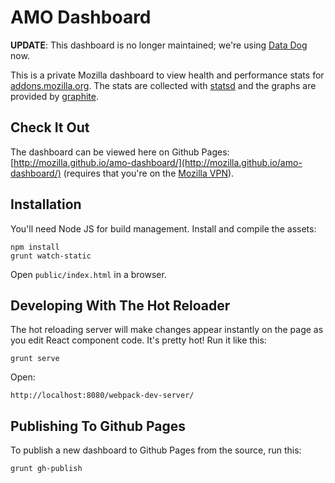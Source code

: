 # AMO Dashboard

**UPDATE**: This dashboard is no longer maintained; we're using
[Data Dog](https://app.datadoghq.com/dash/78168/addons-prod) now.

This is a private Mozilla dashboard to view health and performance stats for
[addons.mozilla.org](http://addons.mozilla.org). The stats are collected with
[statsd](https://github.com/etsy/statsd) and the graphs are provided by
[graphite](https://graphite.readthedocs.org/en/latest/).

## Check It Out

The dashboard can be viewed here on Github Pages:
[http://mozilla.github.io/amo-dashboard/](http://mozilla.github.io/amo-dashboard/)
(requires that you're on the [Mozilla VPN](https://mana.mozilla.org/wiki/display/SD/VPN)).

## Installation

You'll need Node JS for build management. Install and compile the assets:

    npm install
    grunt watch-static

Open `public/index.html` in a browser.

## Developing With The Hot Reloader

The hot reloading server will make changes appear instantly on the page as you
edit React component code. It's pretty hot! Run it like this:

    grunt serve

Open:

    http://localhost:8080/webpack-dev-server/

## Publishing To Github Pages

To publish a new dashboard to Github Pages from the source, run this:

    grunt gh-publish
